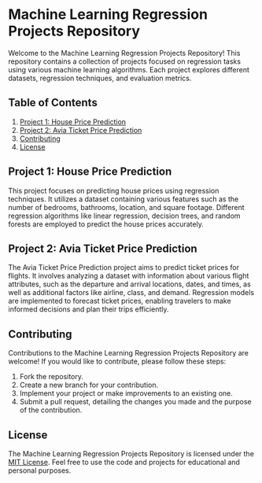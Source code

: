 # Machine Learning Regression Projects Repository

Welcome to the Machine Learning Regression Projects Repository! This repository contains a collection of projects focused on regression tasks using various machine learning algorithms. Each project explores different datasets, regression techniques, and evaluation metrics.

## Table of Contents

1. [Project 1: House Price Prediction](#project-1-house-price-prediction)
2. [Project 2: Avia Ticket Price Prediction](#project-2-avia-ticket-price-prediction)
3. [Contributing](#contributing)
4. [License](#license)

## Project 1: House Price Prediction

This project focuses on predicting house prices using regression techniques. It utilizes a dataset containing various features such as the number of bedrooms, bathrooms, location, and square footage. Different regression algorithms like linear regression, decision trees, and random forests are employed to predict the house prices accurately.

## Project 2: Avia Ticket Price Prediction

The Avia Ticket Price Prediction project aims to predict ticket prices for flights. It involves analyzing a dataset with information about various flight attributes, such as the departure and arrival locations, dates, and times, as well as additional factors like airline, class, and demand. Regression models are implemented to forecast ticket prices, enabling travelers to make informed decisions and plan their trips efficiently.

## Contributing

Contributions to the Machine Learning Regression Projects Repository are welcome! If you would like to contribute, please follow these steps:

1. Fork the repository.
2. Create a new branch for your contribution.
3. Implement your project or make improvements to an existing one.
4. Submit a pull request, detailing the changes you made and the purpose of the contribution.

## License

The Machine Learning Regression Projects Repository is licensed under the [MIT License](https://opensource.org/licenses/MIT). Feel free to use the code and projects for educational and personal purposes.
